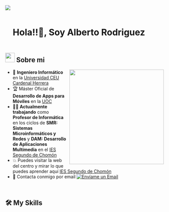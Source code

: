 <!--horizontal divider(gradiant)-->
<img src="https://user-images.githubusercontent.com/73097560/115834477-dbab4500-a447-11eb-908a-139a6edaec5c.gif">

<!--h1 without bottom border-->

<div id="user-content-toc">
  <ul align="left">
    <summary><h1 style="display: inline-block">Hola!!👋, Soy Alberto Rodriguez</h1></summary>
  </ul>
</div>


<!--About Me-->

## <picture><img src = "https://github.com/7oSkaaa/7oSkaaa/blob/main/Images/about_me.gif?raw=true" width = 30px></picture> Sobre mi

<picture> <img align="right" src="https://media.giphy.com/media/SWoSkN6DxTszqIKEqv/giphy.gif" width = 300px></picture>

- :school: **Ingeniero Informático** en la [Universidad CEU Cardenal Herrera](https://www.uchceu.es/)
- :trophy: Máster Oficial de **Desarrollo de Apps para Móviles** en la [UOC](https://www.uoc.edu/es)
- :technologist: **Actualmente trabajando** como **Profesor de Informática** en los ciclos de **SMR: Sistemas Microinformáticos y Redes** y **DAM: Desarrollo de Aplicaciones Multimedia** en el  [IES Segundo de Chomón](https://www.iesch.org)
- :boom: Puedes visitar la web del centro y mirar lo que puedes aprender aquí [IES Segundo de Chomón](https://www.iesch.org) 
- :email: Contacta conmigo por email [![Envíame un Email](https://img.shields.io/static/v1?label=email&amp;messageAlberto&amp;color=EA4335&amp;style=flat-square)](mailto:arodriguezg@iesch.org)

<br>

## 🛠️ My Skills



